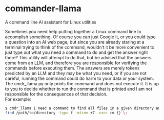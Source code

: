 # commander-llama
A command line AI assistant for Linux utilities

Sometimes you need help putting together a Linux command line to accomplish something.  Of course you can just Google it, or you could type a question into an AI web page, but since you are already staring at a terminal trying to think of the command, wouldn't it be more convenient to just type out what you need a command to do and get the answer right there?
This utility will attempt to do that, but be advised that the answers come from an LLM, and therefore you are responsible for verifying the commands before executing them.  The answers are merely tokens predicted by an LLM and they may be what you need, or if you are not careful, running the command could do harm to your data or your system.  The cmdr_llama.py only prints the command and does not execute it.  It is up to you to decide whether to run the command that is printed and I am not responsible for the consequences of that decision.  
For example:
```bash
$ cmdr_llama I need a command to find all files in a given directory and delete them if they are more than 7 days old
find /path/to/directory -type f -mtime +7 -exec rm {} \;
```
